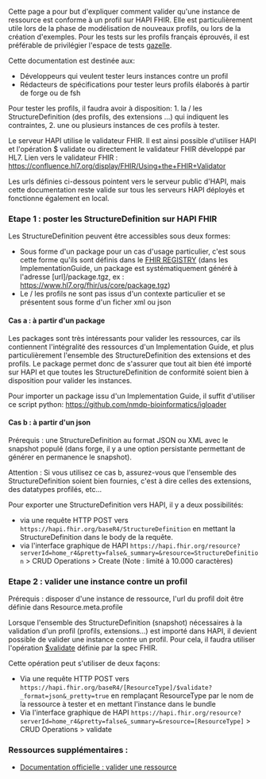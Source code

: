 Cette page a pour but d'expliquer comment valider qu'une instance de ressource est conforme à un profil sur HAPI FHIR. Elle est particulièrement utile lors de la phase de modélisation de nouveaux profils, ou lors de la création d'exemples.
Pour les tests sur les profils français éprouvés, il est préférable de privilégier l'espace de tests [gazelle](https://interop.esante.gouv.fr/).

Cette documentation est destinée aux:
- Développeurs qui veulent tester leurs instances contre un profil
- Rédacteurs de spécifications pour tester leurs profils élaborés à partir de forge ou de fsh

Pour tester les profils, il faudra avoir à disposition: 1. la / les StructureDefinition (des profils, des extensions ...) qui indiquent les contraintes, 2. une ou plusieurs instances de ces profils à tester.

Le serveur HAPI utilise le validateur FHIR. Il est ainsi possible d'utiliser HAPI et l'opération $ validate ou directement le validateur FHIR développé par HL7.
Lien vers le validateur FHIR : https://confluence.hl7.org/display/FHIR/Using+the+FHIR+Validator

Les urls définies ci-dessous pointent vers le serveur public d'HAPI, mais cette documentation reste valide sur tous les serveurs HAPI déployés et fonctionne également en local.


### Etape 1 : poster les StructureDefinition sur HAPI FHIR
Les StructureDefinition peuvent être accessibles sous deux formes:
- Sous forme d'un package pour un cas d'usage particulier, c'est sous cette forme qu'ils sont définis dans le [FHIR REGISTRY](https://registry.fhir.org/) (dans les ImplementationGuide, un package est systématiquement généré à l'adresse [url]/package.tgz, ex : https://www.hl7.org/fhir/us/core/package.tgz)
- Le / les profils ne sont pas issus d'un contexte particulier et se présentent sous forme d'un ficher xml ou json


#### Cas a : à partir d'un package
Les packages sont très intéressants pour valider les ressources, car ils contiennent l'intégralité des ressources d'un Implementation Guide, et plus particulièrement l'ensemble des StructureDefinition des extensions et des profils.
Le package permet donc de s'assurer que tout ait bien été importé sur HAPI et que toutes les StructureDefinition de conformité soient bien à disposition pour valider les instances.

Pour importer un package issu d'un Implementation Guide, il suffit d'utiliser ce script python:
https://github.com/nmdp-bioinformatics/igloader


#### Cas b : à partir d'un json
Prérequis : une StructureDefinition au format JSON ou XML avec le snapshot populé (dans forge, il y a une option persistante permettant de générer en permanence le snapshot).

Attention : Si vous utilisez ce cas b, assurez-vous que l'ensemble des StructureDefinition soient bien fournies, c'est à dire celles des extensions, des datatypes profilés, etc...

Pour exporter une StructureDefinition vers HAPI, il y a deux possibilités:
- via une requête HTTP POST vers ```https://hapi.fhir.org/baseR4/StructureDefinition``` en mettant la StructureDefinition dans le body de la requête.
- via l'interface graphique de HAPI ```https://hapi.fhir.org/resource?serverId=home_r4&pretty=false&_summary=&resource=StructureDefinition``` > CRUD Operations > Create (Note : limité à 10.000 caractères)


### Etape 2 : valider une instance contre un profil

Prérequis : disposer d'une instance de ressource, l'url du profil doit être définie dans Resource.meta.profile

Lorsque l'ensemble des StructureDefinition (snapshot) nécessaires à la validation d'un profil (profils, extensions...) est importé dans HAPI, il devient possible de valider une instance contre un profil.
Pour cela, il faudra utiliser l'opération [$validate](https://www.hl7.org/fhir/resource-operation-validate.html) définie par la spec FHIR.

Cette opération peut s'utiliser de deux façons:
- Via une requête HTTP POST vers ```https://hapi.fhir.org/baseR4/[ResourceType]/$validate?_format=json&_pretty=true``` en remplaçant ResourceType par le nom de la ressource à tester et en mettant l'instance dans le bundle
- Via l'interface graphique de HAPI ```https://hapi.fhir.org/resource?serverId=home_r4&pretty=false&_summary=&resource=[ResourceType]``` > CRUD Operations > validate

 
### Ressources supplémentaires :
- [Documentation officielle : valider une ressource](https://confluence.hl7.org/pages/viewpage.action?pageId=35718864#ProfileTooling-ValidatingResourcesagainstProfiles)